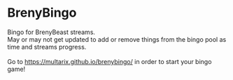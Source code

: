 # BrenyBingo
Bingo for BrenyBeast streams.<br>
May or may not get updated to add or remove things from the bingo pool as time and streams progress.<br>
<br>
Go to https://multarix.github.io/brenybingo/ in order to start your bingo game!
